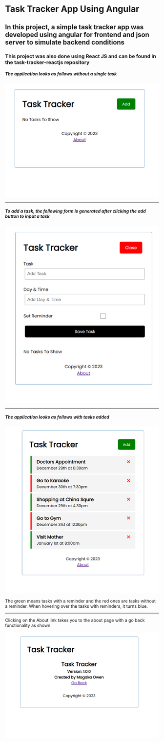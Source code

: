 # Task Tracker App Using Angular

## In this project, a simple task tracker app was developed using angular for frontend and json server to simulate backend conditions

### This project was also done using React JS and can be found in the task-tracker-reactjs repository

##### The application looks as follows without a single task

![NoTask](./src/app/markdown-images/no-tasks.png)

---

##### To add a task, the following form is generated after clicking the add button to input a task

![AddTask](./src/app/markdown-images/add-task.png)

---

##### The application looks as follows with tasks added

![Tasks](./src/app/markdown-images/tasks.png)

The green means tasks with a reminder and the red ones are tasks without a reminder. When hovering over the tasks with reminders, it turns blue.

---

Clicking on the About link takes you to the about page with a go back functionality as shown

![About](./src/app/markdown-images/about.png)
